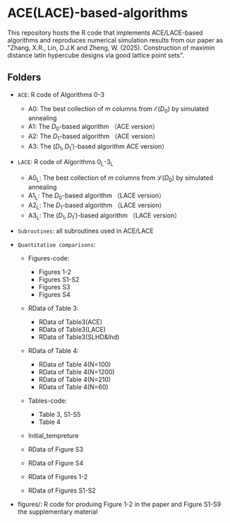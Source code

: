 # ACE(LACE)-based-algorithms
This repository hosts the R code that implements ACE/LACE-based algorithms and reproduces numerical simulation results from our paper as "Zhang, X.R., Lin, D.J.K and Zheng, W. (2025). Construction of maximin distance latin hypercube designs via good lattice point sets".

## Folders
- `ACE`: R code of Algorithms 0-3
  - A0: The best collection of $m$ columns from $\mathcal{E}{(D_0)}$ by  simulated annealing
  - A1: The $D_0$-based algorithm （ACE version）
  - A2: The $D_1$-based algorithm （ACE version）
  - A3: The $(D_1,D_1')$-based algorithm ACE version）
    
- `LACE`: R code of Algorithms 0<sub>L</sub>-3<sub>L</sub>
  - A0<sub>L</sub>: The best collection of $m$ columns from $\mathcal{L}{(D_0)}$ by  simulated annealing
  - A1<sub>L</sub>: The $D_0$-based algorithm （LACE version）
  - A2<sub>L</sub>: The $D_1$-based algorithm （LACE version）
  - A3<sub>L</sub>: The $(D_1,D_1')$-based algorithm （LACE version）
  
- `Subroutines`: all subroutines used in ACE/LACE

- `Quantitative comparisons`:
  - Figures-code:
    - Figures 1-2
    - Figures S1-S2
    - Figures S3
    - Figures S4
      
  - RData of Table 3:
    - RData of Table3(ACE)
    - RData of Table3(LACE)
    - RData of Table3(SLHD&lhd)
      
  - RData of Table 4:
    - RData of Table 4(N=100)
    - RData of Table 4(N=1200)
    - RData of Table 4(N=210)
    - RData of Table 4(N=60)
      
  - Tables-code:
    - Table 3, S1-S5
    - Table 4
      
  - Initial_tempreture

  - RData of Figure S3

  - RData of Figure S4
 
  - RData of Figures 1-2
 
  - RData of Figures S1-S2
    
- figures/: R code for produing Figure 1-2 in the paper and Figure S1-S9 the supplementary material





